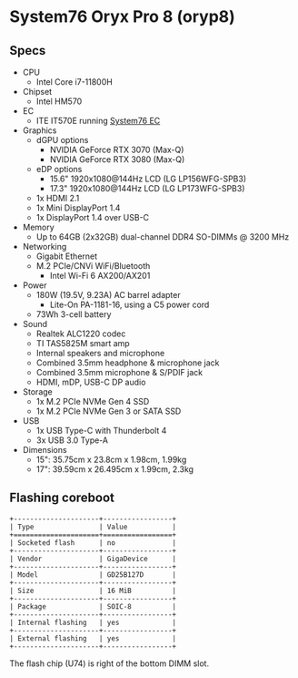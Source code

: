 # System76 Oryx Pro 8 (oryp8)

## Specs

- CPU
  - Intel Core i7-11800H
- Chipset
  - Intel HM570
- EC
  - ITE IT570E running [System76 EC](https://github.com/system76/ec)
- Graphics
  - dGPU options
    - NVIDIA GeForce RTX 3070 (Max-Q)
    - NVIDIA GeForce RTX 3080 (Max-Q)
  - eDP options
    - 15.6" 1920x1080@144Hz LCD (LG LP156WFG-SPB3)
    - 17.3" 1920x1080@144Hz LCD (LG LP173WFG-SPB3)
  - 1x HDMI 2.1
  - 1x Mini DisplayPort 1.4
  - 1x DisplayPort 1.4 over USB-C
- Memory
  - Up to 64GB (2x32GB) dual-channel DDR4 SO-DIMMs @ 3200 MHz
- Networking
  - Gigabit Ethernet
  - M.2 PCIe/CNVi WiFi/Bluetooth
    - Intel Wi-Fi 6 AX200/AX201
- Power
  - 180W (19.5V, 9.23A) AC barrel adapter
    - Lite-On PA-1181-16, using a C5 power cord
  - 73Wh 3-cell battery
- Sound
  - Realtek ALC1220 codec
  - TI TAS5825M smart amp
  - Internal speakers and microphone
  - Combined 3.5mm headphone & microphone jack
  - Combined 3.5mm microphone & S/PDIF jack
  - HDMI, mDP, USB-C DP audio
- Storage
  - 1x M.2 PCIe NVMe Gen 4 SSD
  - 1x M.2 PCIe NVMe Gen 3 or SATA SSD
- USB
  - 1x USB Type-C with Thunderbolt 4
  - 3x USB 3.0 Type-A
- Dimensions
  - 15": 35.75cm x 23.8cm x 1.98cm, 1.99kg
  - 17": 39.59cm x 26.495cm x 1.99cm, 2.3kg

## Flashing coreboot

```{eval-rst}
+---------------------+-----------------+
| Type                | Value           |
+=====================+=================+
| Socketed flash      | no              |
+---------------------+-----------------+
| Vendor              | GigaDevice      |
+---------------------+-----------------+
| Model               | GD25B127D       |
+---------------------+-----------------+
| Size                | 16 MiB          |
+---------------------+-----------------+
| Package             | SOIC-8          |
+---------------------+-----------------+
| Internal flashing   | yes             |
+---------------------+-----------------+
| External flashing   | yes             |
+---------------------+-----------------+
```

The flash chip (U74) is right of the bottom DIMM slot.
